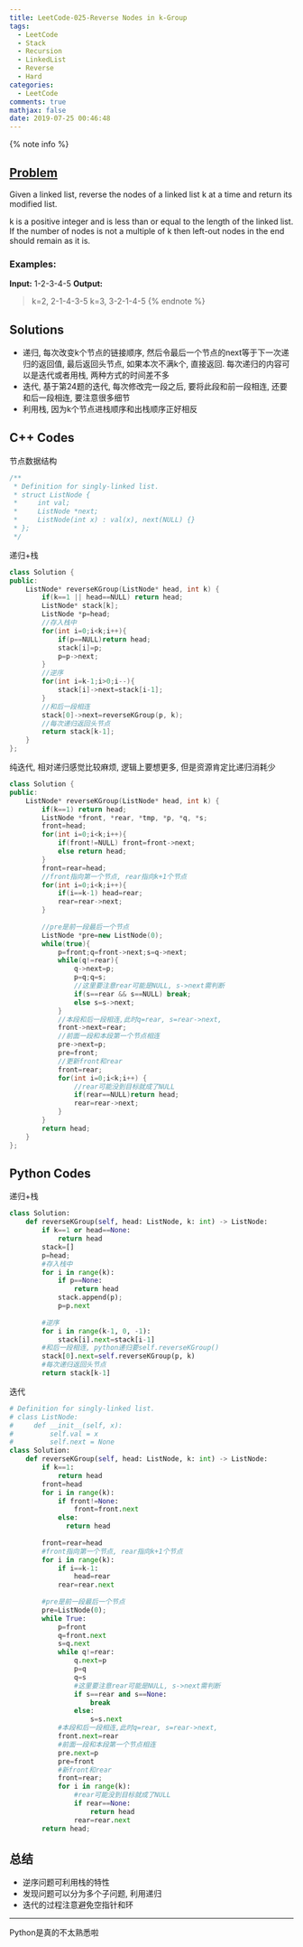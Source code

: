```yaml
---
title: LeetCode-025-Reverse Nodes in k-Group
tags:
  - LeetCode
  - Stack
  - Recursion
  - LinkedList
  - Reverse
  - Hard
categories:
  - LeetCode
comments: true
mathjax: false
date: 2019-07-25 00:46:48
---
```


<meta name="referrer" content="no-referrer" />

{% note info %}
## [Problem](https://leetcode-cn.com/problems/reverse-nodes-in-k-group/submissions/)   
Given a linked list, reverse the nodes of a linked list k at a time and return its modified list.

k is a positive integer and is less than or equal to the length of the linked list. If the number of nodes is not a multiple of k then left-out nodes in the end should remain as it is.

### Examples:
**Input:** 1-2-3-4-5
**Output:** 
> k=2, 2-1-4-3-5
> k=3, 3-2-1-4-5
{% endnote %}
<!--more-->

## Solutions
- 递归, 每次改变k个节点的链接顺序, 然后令最后一个节点的next等于下一次递归的返回值, 最后返回头节点, 如果本次不满k个, 直接返回. 每次递归的内容可以是迭代或者用栈, 两种方式的时间差不多
- 迭代, 基于第24题的迭代, 每次修改完一段之后, 要将此段和前一段相连, 还要和后一段相连, 要注意很多细节
- 利用栈, 因为k个节点进栈顺序和出栈顺序正好相反


## C++ Codes
节点数据结构

```C++
/**
 * Definition for singly-linked list.
 * struct ListNode {
 *     int val;
 *     ListNode *next;
 *     ListNode(int x) : val(x), next(NULL) {}
 * };
 */

```

递归+栈

```C++
class Solution {
public:
    ListNode* reverseKGroup(ListNode* head, int k) {
        if(k==1 || head==NULL) return head;
        ListNode* stack[k];
        ListNode *p=head;
        //存入栈中
        for(int i=0;i<k;i++){
            if(p==NULL)return head;
            stack[i]=p;
            p=p->next;
        }
        //逆序
        for(int i=k-1;i>0;i--){
            stack[i]->next=stack[i-1];
        }
        //和后一段相连
        stack[0]->next=reverseKGroup(p, k);
        //每次递归返回头节点
        return stack[k-1]; 
    }
};
```

纯迭代, 相对递归感觉比较麻烦, 逻辑上要想更多, 但是资源肯定比递归消耗少
```C++
class Solution {
public:
    ListNode* reverseKGroup(ListNode* head, int k) {
        if(k==1) return head;
        ListNode *front, *rear, *tmp, *p, *q, *s;
        front=head;
        for(int i=0;i<k;i++){
            if(front!=NULL) front=front->next;
            else return head;
        }
        front=rear=head;
        //front指向第一个节点, rear指向k+1个节点
        for(int i=0;i<k;i++){
            if(i==k-1) head=rear;
            rear=rear->next;
        }
        
        //pre是前一段最后一个节点
        ListNode *pre=new ListNode(0);
        while(true){
            p=front;q=front->next;s=q->next;
            while(q!=rear){
                q->next=p;
                p=q;q=s;
                //这里要注意rear可能是NULL, s->next需判断
                if(s==rear && s==NULL) break;
                else s=s->next;                
            }
            //本段和后一段相连,此时q=rear, s=rear->next, 
            front->next=rear;
            //前面一段和本段第一个节点相连 
            pre->next=p;
            pre=front;
            //更新front和rear
            front=rear;
            for(int i=0;i<k;i++) {
                //rear可能没到目标就成了NULL
                if(rear==NULL)return head;
                rear=rear->next;
            }
        }
        return head;  
    }
};
```

## Python Codes
递归+栈

```python
class Solution:
    def reverseKGroup(self, head: ListNode, k: int) -> ListNode:
        if k==1 or head==None:
            return head
        stack=[]
        p=head;
        #存入栈中
        for i in range(k):
            if p==None:
                return head
            stack.append(p);
            p=p.next
        
        #逆序
        for i in range(k-1, 0, -1):
            stack[i].next=stack[i-1]
        #和后一段相连, python递归要self.reverseKGroup()
        stack[0].next=self.reverseKGroup(p, k)
        #每次递归返回头节点
        return stack[k-1] 
```

迭代

```python
# Definition for singly-linked list.
# class ListNode:
#     def __init__(self, x):
#         self.val = x
#         self.next = None
class Solution:
    def reverseKGroup(self, head: ListNode, k: int) -> ListNode:
        if k==1:
            return head
        front=head
        for i in range(k):
            if front!=None:
                front=front.next
            else:
              return head    
        
        front=rear=head
        #front指向第一个节点, rear指向k+1个节点
        for i in range(k):
            if i==k-1:
                head=rear
            rear=rear.next 
            
        #pre是前一段最后一个节点
        pre=ListNode(0);
        while True:
            p=front
            q=front.next
            s=q.next
            while q!=rear:
                q.next=p
                p=q
                q=s
                #这里要注意rear可能是NULL, s->next需判断
                if s==rear and s==None:
                    break
                else:
                    s=s.next                     
            #本段和后一段相连,此时q=rear, s=rear->next, 
            front.next=rear
            #前面一段和本段第一个节点相连 
            pre.next=p
            pre=front
            #新front和rear
            front=rear;
            for i in range(k):
                #rear可能没到目标就成了NULL
                if rear==None:
                    return head
                rear=rear.next
        return head;  
```

## 总结
- 逆序问题可利用栈的特性
- 发现问题可以分为多个子问题, 利用递归
- 迭代的过程注意避免空指针和环

-------
Python是真的不太熟悉啦
